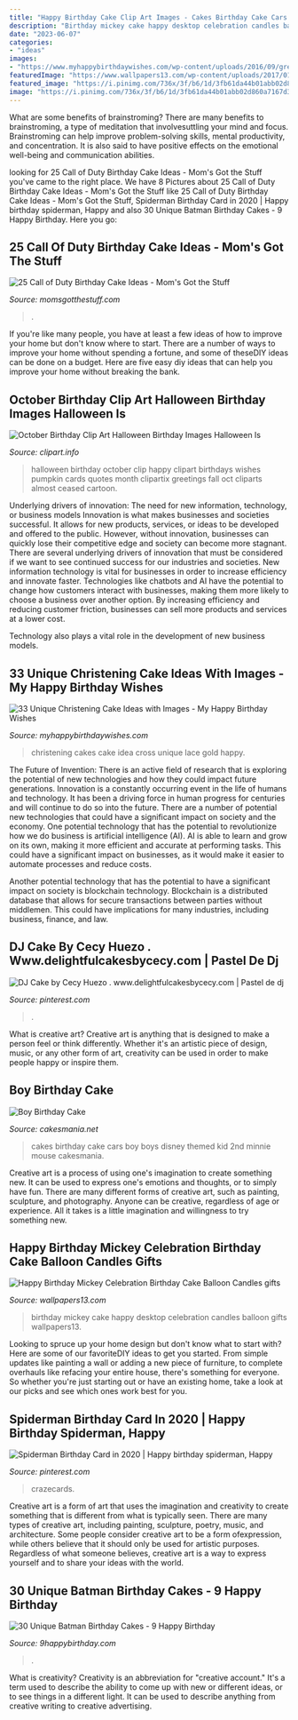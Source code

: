 ```yaml
---
title: "Happy Birthday Cake Clip Art Images - Cakes Birthday Cake Cars Boy Boys Disney Themed Kid 2nd Minnie Mouse Cakesmania"
description: "Birthday mickey cake happy desktop celebration candles balloon gifts wallpapers13"
date: "2023-06-07"
categories:
- "ideas"
images:
- "https://www.myhappybirthdaywishes.com/wp-content/uploads/2016/09/great-idea-for-christening-cakes-for-girls.jpg"
featuredImage: "https://www.wallpapers13.com/wp-content/uploads/2017/01/Happy-Birthday-Mickey-celebration-birthday-cake-balloon-candles-gifts-HD-Desktop-Wallpaper-1920x1200-1600x1200.jpg"
featured_image: "https://i.pinimg.com/736x/3f/b6/1d/3fb61da44b01abb02d860a7167d3db13.jpg"
image: "https://i.pinimg.com/736x/3f/b6/1d/3fb61da44b01abb02d860a7167d3db13.jpg"
---
```



What are some benefits of brainstroming?
There are many benefits to brainstroming, a type of meditation that involvesuttling your mind and focus. Brainstroming can help improve problem-solving skills, mental productivity, and concentration. It is also said to have positive effects on the emotional well-being and communication abilities.

	

		
looking for 25 Call of Duty Birthday Cake Ideas - Mom&#039;s Got the Stuff you've came to the right place. We have 8 Pictures about 25 Call of Duty Birthday Cake Ideas - Mom&#039;s Got the Stuff like 25 Call of Duty Birthday Cake Ideas - Mom&#039;s Got the Stuff, Spiderman Birthday Card in 2020 | Happy birthday spiderman, Happy and also 30 Unique Batman Birthday Cakes - 9 Happy Birthday. Here you go:
		
    
## 25 Call Of Duty Birthday Cake Ideas - Mom&#039;s Got The Stuff

<img loading=lazy src="https://momsgotthestuff.com/wp-content/uploads/2021/05/call-of-duty-birthday-cakes7.jpg" onerror="this.onerror=null;this.src='https://tse3.mm.bing.net/th?id=OIP.tLK60Jr5i8CJNcTCFTtudgHaHa&amp;pid=15.1';" alt="25 Call of Duty Birthday Cake Ideas - Mom&#039;s Got the Stuff">

_Source: momsgotthestuff.com_

>. 

	

If you're like many people, you have at least a few ideas of how to improve your home but don't know where to start. There are a number of ways to improve your home without spending a fortune, and some of theseDIY ideas can be done on a budget. Here are five easy diy ideas that can help you improve your home without breaking the bank.

    
## October Birthday Clip Art Halloween Birthday Images Halloween Is

<img loading=lazy src="https://clipart.info/images/ccovers/1506360159October-birthday-clip-art-halloween-birthday-images-halloween-is.jpg" onerror="this.onerror=null;this.src='https://tse2.mm.bing.net/th?id=OIP.mJOSGWVrkb_xDF0ch8IqJQAAAA&amp;pid=15.1';" alt="October Birthday Clip Art Halloween Birthday Images Halloween Is">

_Source: clipart.info_

>halloween birthday october clip happy clipart birthdays wishes pumpkin cards quotes month clipartix greetings fall oct cliparts almost ceased cartoon. 

	

Underlying drivers of innovation: The need for new information, technology, or business models
Innovation is what makes businesses and societies successful. It allows for new products, services, or ideas to be developed and offered to the public. However, without innovation, businesses can quickly lose their competitive edge and society can become more stagnant. There are several underlying drivers of innovation that must be considered if we want to see continued success for our industries and societies.
New information technology is vital for businesses in order to increase efficiency and innovate faster. Technologies like chatbots and AI have the potential to change how customers interact with businesses, making them more likely to choose a business over another option. By increasing efficiency and reducing customer friction, businesses can sell more products and services at a lower cost.

Technology also plays a vital role in the development of new business models.

    
## 33 Unique Christening Cake Ideas With Images - My Happy Birthday Wishes

<img loading=lazy src="https://www.myhappybirthdaywishes.com/wp-content/uploads/2016/09/great-idea-for-christening-cakes-for-girls.jpg" onerror="this.onerror=null;this.src='https://tse2.mm.bing.net/th?id=OIP.4GkBBSdXgbq6K_tiDqAgzwHaLH&amp;pid=15.1';" alt="33 Unique Christening Cake Ideas with Images - My Happy Birthday Wishes">

_Source: myhappybirthdaywishes.com_

>christening cakes cake idea cross unique lace gold happy. 

	

The Future of Invention: There is an active field of research that is exploring the potential of new technologies and how they could impact future generations.
Innovation is a constantly occurring event in the life of humans and technology. It has been a driving force in human progress for centuries and will continue to do so into the future. There are a number of potential new technologies that could have a significant impact on society and the economy. 
One potential technology that has the potential to revolutionize how we do business is artificial intelligence (AI). AI is able to learn and grow on its own, making it more efficient and accurate at performing tasks. This could have a significant impact on businesses, as it would make it easier to automate processes and reduce costs. 

Another potential technology that has the potential to have a significant impact on society is blockchain technology. Blockchain is a distributed database that allows for secure transactions between parties without middlemen. This could have implications for many industries, including business, finance, and law.

    
## DJ Cake By Cecy Huezo . Www.delightfulcakesbycecy.com | Pastel De Dj

<img loading=lazy src="https://i.pinimg.com/736x/3f/b6/1d/3fb61da44b01abb02d860a7167d3db13.jpg" onerror="this.onerror=null;this.src='https://tse1.mm.bing.net/th?id=OIP.aDcxxy8u6AcnW-362Gc5WQHaGz&amp;pid=15.1';" alt="DJ Cake by Cecy Huezo . www.delightfulcakesbycecy.com | Pastel de dj">

_Source: pinterest.com_

>. 

	

What is creative art?
Creative art is anything that is designed to make a person feel or think differently. Whether it's an artistic piece of design, music, or any other form of art, creativity can be used in order to make people happy or inspire them.

    
## Boy Birthday Cake

<img loading=lazy src="http://cakesmania.net/wp-content/uploads/boys-cakes-art.jpg" onerror="this.onerror=null;this.src='https://tse1.mm.bing.net/th?id=OIP.AK0Uw7adM_vBN4nrqRRT9gHaE7&amp;pid=15.1';" alt="Boy Birthday Cake">

_Source: cakesmania.net_

>cakes birthday cake cars boy boys disney themed kid 2nd minnie mouse cakesmania. 

	

Creative art is a process of using one's imagination to create something new. It can be used to express one's emotions and thoughts, or to simply have fun. There are many different forms of creative art, such as painting, sculpture, and photography. Anyone can be creative, regardless of age or experience. All it takes is a little imagination and willingness to try something new.

    
## Happy Birthday Mickey Celebration Birthday Cake Balloon Candles Gifts

<img loading=lazy src="https://www.wallpapers13.com/wp-content/uploads/2017/01/Happy-Birthday-Mickey-celebration-birthday-cake-balloon-candles-gifts-HD-Desktop-Wallpaper-1920x1200-1600x1200.jpg" onerror="this.onerror=null;this.src='https://tse4.mm.bing.net/th?id=OIP.fvjUA67gKdMD_yrBOo3mEwHaFj&amp;pid=15.1';" alt="Happy Birthday Mickey Celebration Birthday Cake Balloon Candles gifts">

_Source: wallpapers13.com_

>birthday mickey cake happy desktop celebration candles balloon gifts wallpapers13. 

	

Looking to spruce up your home design but don't know what to start with? Here are some of our favoriteDIY ideas to get you started. From simple updates like painting a wall or adding a new piece of furniture, to complete overhauls like refacing your entire house, there's something for everyone. So whether you're just starting out or have an existing home, take a look at our picks and see which ones work best for you.

    
## Spiderman Birthday Card In 2020 | Happy Birthday Spiderman, Happy

<img loading=lazy src="https://i.pinimg.com/736x/84/eb/33/84eb33d4432ec4af57daeb7b47bcf9d5.jpg" onerror="this.onerror=null;this.src='https://tse3.mm.bing.net/th?id=OIP.YmFIyq8YMnHu4i03H9ynKgAAAA&amp;pid=15.1';" alt="Spiderman Birthday Card in 2020 | Happy birthday spiderman, Happy">

_Source: pinterest.com_

>crazecards. 

	

Creative art is a form of art that uses the imagination and creativity to create something that is different from what is typically seen. There are many types of creative art, including painting, sculpture, poetry, music, and architecture. Some people consider creative art to be a form ofexpression, while others believe that it should only be used for artistic purposes. Regardless of what someone believes, creative art is a way to express yourself and to share your ideas with the world.

    
## 30 Unique Batman Birthday Cakes - 9 Happy Birthday

<img loading=lazy src="https://www.9happybirthday.com/wp-content/uploads/2017/08/nice-batman-cakes-640x426.jpg" onerror="this.onerror=null;this.src='https://tse2.mm.bing.net/th?id=OIP.EIADeMIZxY3RnI-bKtWSDAHaE7&amp;pid=15.1';" alt="30 Unique Batman Birthday Cakes - 9 Happy Birthday">

_Source: 9happybirthday.com_

>. 

	

What is creativity?
Creativity is an abbreviation for "creative account." It's a term used to describe the ability to come up with new or different ideas, or to see things in a different light. It can be used to describe anything from creative writing to creative advertising.

